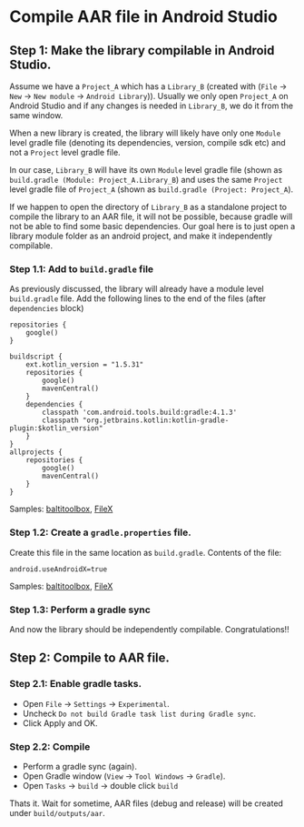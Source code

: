 # Compile AAR file in Android Studio

## Step 1: Make the library compilable in Android Studio.

Assume we have a `Project_A` which has a `Library_B` (created with (`File` -> `New` -> `New module` -> `Android Library`)). 
Usually we only open `Project_A` on Android Studio and if any changes is needed in `Library_B`, we do it from the same window.

When a new library is created, the library will likely have only one `Module` level gradle file (denoting its dependencies, 
version, compile sdk etc) and not a `Project` level gradle file. 

In our case, `Library_B` will have its own `Module` level gradle file (shown as `build.gradle (Module: Project_A.Library_B`) 
and uses the same `Project` level gradle file of `Project_A` (shown as `build.gradle (Project: Project_A`). 

If we happen to open the directory of `Library_B` as a standalone project to compile the library to an AAR file, 
it will not be possible, because gradle will not be able to find some basic dependencies.
Our goal here is to just open a library module folder as an android project, and make it independently compilable.

### Step 1.1: Add to `build.gradle` file
As previously discussed, the library will already have a module level `build.gradle` file. 
Add the following lines to the end of the files (after `dependencies` block) 
```
repositories {
    google()
}

buildscript {
    ext.kotlin_version = "1.5.31"
    repositories {
        google()
        mavenCentral()
    }
    dependencies {
        classpath 'com.android.tools.build:gradle:4.1.3'
        classpath "org.jetbrains.kotlin:kotlin-gradle-plugin:$kotlin_version"
    }
}
allprojects {
    repositories {
        google()
        mavenCentral()
    }
}
```
Samples: [baltitoolbox](https://github.com/SayantanRC/baltitoolbox/blob/main/build.gradle), [FileX](https://github.com/SayantanRC/FileX/blob/main/build.gradle)  

### Step 1.2: Create a `gradle.properties` file.
Create this file in the same location as `build.gradle`. Contents of the file:
```
android.useAndroidX=true
```
Samples: [baltitoolbox](https://github.com/SayantanRC/baltitoolbox/blob/main/gradle.properties), [FileX](https://github.com/SayantanRC/FileX/blob/main/gradle.properties)  

### Step 1.3: Perform a gradle sync
And now the library should be independently compilable. Congratulations!!

## Step 2: Compile to AAR file.

### Step 2.1: Enable gradle tasks.
- Open `File` -> `Settings` -> `Experimental`.  
- Uncheck `Do not build Gradle task list during Gradle sync`.  
- Click Apply and OK.

### Step 2.2: Compile
- Perform a gradle sync (again).  
- Open Gradle window (`View` -> `Tool Windows` -> `Gradle`).  
- Open `Tasks` -> `build` -> double click `build`

Thats it. Wait for sometime, AAR files (debug and release) will be created under `build/outputs/aar`.
